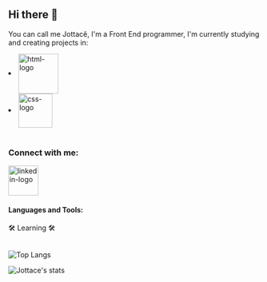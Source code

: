 ## Hi there 👋

You can call me Jottacê, I'm a Front End programmer, I'm currently studying and creating projects in:
<br>
  <li><img align="center" alt="html-logo" src="https://img.shields.io/badge/HTML5-E34F26?style=for-the-badge&logo=html5&logoColor=white" width="80px" img/>
  </li>
  <li><img align="center" alt="css-logo" src="https://img.shields.io/badge/CSS3-1572B6?style=for-the-badge&logo=css3&logoColor=white" width="68px" img/>
  </li>
<br>
<h3>Connect with me:</h3>

<p>
  <a href="https://linkedin.com/in/jottace-dev/"> 
  <img align="center" alt="linkedin-logo" src="https://img.shields.io/badge/LinkedIn-0077B5?style=for-the-badge&logo=linkedin&logoColor=white" width="60px" img/> 
  </a>  
</p>

<h4>Languages and Tools:</h4>
  🛠️ Learning 🛠️
<br>
<br>
<div class="langs">

  
![Top Langs](https://github-readme-stats.vercel.app/api/top-langs/?username=jottacedev&layout=compact)
</div>
<div class="stats">

  ![Jottace's stats](https://github-readme-stats.vercel.app/api?username=jottacedev&show_icons=true&theme=transparent)
</div>

